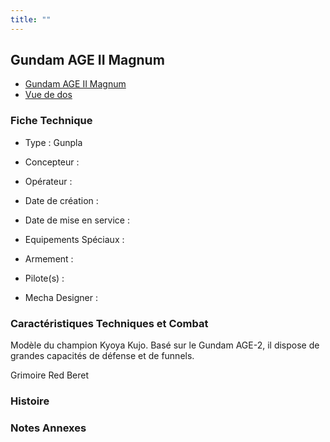 ```yaml
---
title: ""
---
```



Gundam AGE II Magnum
--------------------





* [Gundam AGE II Magnum](javascript:change_image_m('images/stories/saga/gundambd/mechas/gundam-age-ii-magnum.png');)
* [Vue de dos](javascript:change_image_m('images/stories/saga/gundambd/mechas/gundam-age-ii-magnum-dos.png');)





### Fiche Technique


- Type : Gunpla
   
- Concepteur : 
   
- Opérateur : 
   
- Date de création : 
   
- Date de mise en service : 
   
- Equipements Spéciaux :




- Armement :




- Pilote(s) : 
 




- Mecha Designer : 



### Caractéristiques Techniques et Combat


Modèle du champion Kyoya Kujo. Basé sur le Gundam AGE-2, il dispose de grandes capacités de défense et de funnels.


Grimoire Red Beret


### Histoire


### Notes Annexes


